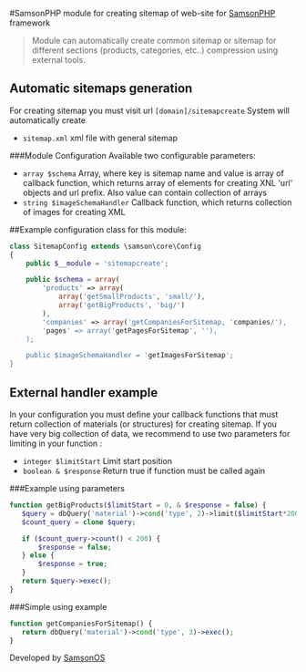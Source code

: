 #SamsonPHP module for creating sitemap of web-site for [SamsonPHP](http://samsonphp.com) framework

> Module can automatically create common sitemap or sitemap for different sections (products, categories, etc..)
> compression using external tools.

## Automatic sitemaps generation
For creating sitemap you must visit url ```[domain]/sitemapcreate```
System will automatically create
 * ```sitemap.xml``` xml file with general sitemap

###Module Configuration
Available two configurable parameters:
 * ```array $schema``` Array, where key is sitemap name and value is array of callback function, which returns array of elements for creating XNL 'url' objects and url prefix. Also value can contain collection of arrays
 * ```string $imageSchemaHandler``` Callback function, which returns collection of images for creating XML

##Example configuration class for this module:
```php
class SitemapConfig extends \samson\core\Config
{
    public $__module = 'sitemapcreate';

    public $schema = array(
        'products' => array(
            array('getSmallProducts', 'small/'),
            array('getBigProducts', 'big/')
        ),
        'companies' => array('getCompaniesForSitemap, 'companies/'),
        'pages' => array('getPagesForSitemap', ''),
    );

    public $imageSchemaHandler = 'getImagesForSitemap';
}
```

## External handler example
In your configuration  you must define your callback functions that must return collection of materials (or structures) for creating sitemap.
If you have very big collection of data, we recommend to use two parameters for limiting in your function : 
 * ```integer $limitStart``` Limit start position
 * ```boolean & $response``` Return true if function must be called again

###Example using parameters
 
 ```php
function getBigProducts($limitStart = 0, & $response = false) {
	$query = dbQuery('material')->cond('type', 2)->limit($limitStart*200, 200);
	$count_query = clone $query;

    if ($count_query->count() < 200) {
        $response = false;
    } else {
        $response = true;
    }
    return $query->exec();
}
```

###Simple using example

 ```php
function getCompaniesForSitemap() {
    return dbQuery('material')->cond('type', 3)->exec();
}
```
 
Developed by [SamsonOS](http://samsonos.com/)
